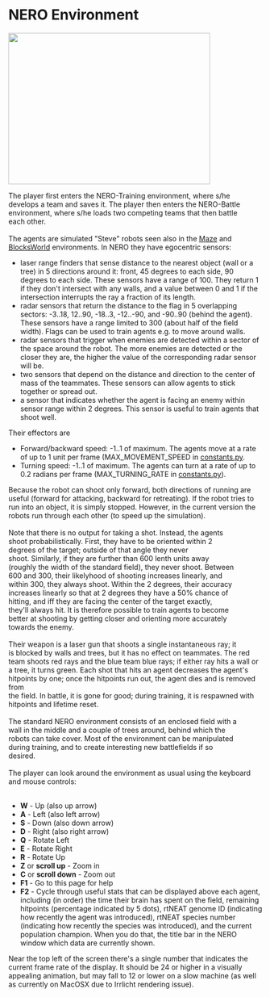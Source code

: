 # NERO Environment #

<img src='http://opennero.googlecode.com/svn/wiki/OpenNERO-nero.png' height='300' width='400></img'>

The player first enters the NERO-Training environment, where s/he<br>
develops a team and saves it. The player then enters the NERO-Battle<br>
environment, where s/he loads two competing teams that then battle<br>
each other.<br>
<br>
The agents are simulated "Steve" robots seen also in the <a href='MazeMod.md'>Maze</a> and<br>
<a href='BlocksWorldMod.md'>BlocksWorld</a> environments. In NERO they have egocentric sensors:<br>
<ul><li>laser range finders that sense distance to the nearest object (wall or a tree) in 5 directions around it: front, 45 degrees to each side, 90 degrees to each side. These sensors have a range of 100. They return 1 if they don't intersect with any walls, and a value between 0 and 1 if the intersection interrupts the ray a fraction of its length.<br>
</li><li>radar sensors that return the distance to the flag in 5 overlapping sectors: -3..18, 12..90, -18..3, -12..-90, and -90..90 (behind the agent). These sensors have a range limited to 300 (about half of the field width). Flags can be used to train agents e.g. to move around walls.<br>
</li><li>radar sensors that trigger when enemies are detected within a sector of the space around the robot. The more enemies are detected or the closer they are, the higher the value of the corresponding radar sensor will be.<br>
</li><li>two sensors that depend on the distance and direction to the center of mass of the teammates. These sensors can allow agents to stick together or spread out.<br>
</li><li>a sensor that indicates whether the agent is facing an enemy within sensor range within 2 degrees. This sensor is useful to train agents that shoot well.</li></ul>

Their effectors are<br>
<ul><li>Forward/backward speed: -1..1 of maximum. The agents move at a rate of up to 1 unit per frame (MAX_MOVEMENT_SPEED in <a href='http://code.google.com/p/opennero/source/browse/trunk/mods/NERO/constants.py'>constants.py</a>.<br>
</li><li>Turning speed: -1..1 of maximum. The agents can turn at a rate of up to 0.2 radians per frame (MAX_TURNING_RATE in <a href='http://code.google.com/p/opennero/source/browse/trunk/mods/NERO/constants.py'>constants.py</a>).</li></ul>

Because the robot can shoot only forward, both directions of running are useful (forward for attacking, backward for retreating). If the robot tries to run into an object, it is simply stopped. However, in the current version the robots run through each other (to speed up the simulation).<br>
<br>
Note that there is no output for taking a shot. Instead, the agents<br>
shoot probabilistically. First, they have to be oriented within 2<br>
degrees of the target; outside of that angle they never<br>
shoot. Similarly, if they are further than 600 lenth units away<br>
(roughly the width of the standard field), they never shoot. Between<br>
600 and 300, their likelyhood of shooting increases linearly, and<br>
within 300, they always shoot. Within the 2 degrees, their accuracy<br>
increases linearly so that at 2 degrees they have a 50% chance of<br>
hitting, and iff they are facing the center of the target exactly,<br>
they'll always hit. It is therefore possible to train agents to become<br>
better at shooting by getting closer and orienting more accurately<br>
towards the enemy.<br>
<br>
Their weapon is a laser gun that shoots a single instantaneous ray; it<br>
is blocked by walls and trees, but it has no effect on teammates. The red team shoots red rays and the blue team blue rays; if either ray hits a wall or a tree, it turns green. Each shot that hits an agent decreases the agent's hitpoints by one; once the hitpoints run out, the agent dies and is removed from<br>
the field. In battle, it is gone for good; during training, it is respawned with hitpoints and lifetime reset.<br>
<br>
The standard NERO environment consists of an enclosed field with a<br>
wall in the middle and a couple of trees around, behind which the<br>
robots can take cover. Most of the environment can be manipulated<br>
during training, and to create interesting new battlefields if so<br>
desired.<br>
<br>
The player can look around the environment as usual using the keyboard<br>
and mouse controls:<br>
<br>
<ul><li><b>W</b> - Up (also up arrow)<br>
</li><li><b>A</b> - Left (also left arrow)<br>
</li><li><b>S</b> - Down (also down arrow)<br>
</li><li><b>D</b> - Right (also right arrow)<br>
</li><li><b>Q</b> - Rotate Left<br>
</li><li><b>E</b> - Rotate Right<br>
</li><li><b>R</b> - Rotate Up<br>
</li><li><b>Z</b> or <b>scroll up</b> - Zoom in<br>
</li><li><b>C</b> or <b>scroll down</b> - Zoom out<br>
</li><li><b>F1</b> - Go to this page for help<br>
</li><li><b>F2</b> - Cycle through useful stats that can be displayed above each agent, including (in order) the time their brain has spent on the field, remaining hitpoints (percentage indicated by 5 dots), rtNEAT genome ID (indicating how recently the agent was introduced), rtNEAT species number (indicating how recently the species was introduced), and the current population champion. When you do that, the title bar in the NERO window which data are currently shown.</li></ul>

Near the top left of the screen there's a single number that indicates the current frame rate of the display. It should be 24 or higher in a visually appealing animation, but may fall to 12 or lower on a slow machine (as well as currently on MacOSX due to Irrlicht rendering issue).